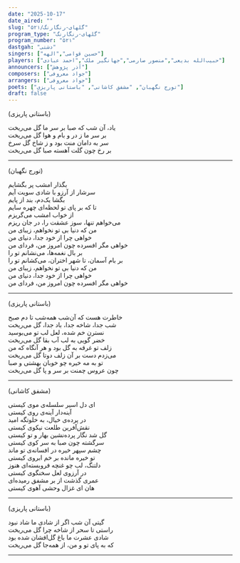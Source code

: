 ```yaml
---
date: "2025-10-17"
date_aired: ""
slug: "گلهای-رنگارنگ/۵۲۱"
program_type: "گلهای-رنگارنگ"
program_number: "۵۲۱"
dastgah: "دشتی"
singers: ["حسین قوامی","الهه"]
players: ["حبیب‌الله بدیعی","منصور صارمی","جهانگیر ملک","احمد عبادی"]
announcers: ["آذر پژوهش"]
composers: ["جواد معروفی"]
arrangers: ["جواد معروفی"]
poets: ["تورج نگهبان", "مشفق کاشانی", "باستانی پاریزی"]
draft: false
---
```


(باستانی پاریزی)

یاد، آن شب که صبا بر سر ما گل می‌ریخت  
بر سر ما ز در و بام و هوا گل می‌ریخت  
سر به دامان منت بود و ز شاخ گل سرخ  
بر رخ چون گلت آهسته صبا گل می‌ریخت  

---

(تورج نگهبان)

بگذار امشب پر بگشایم  
سرشار از آرزو با شادی سویت آیم  
بگشا یک‌دم، بند از پایم  
تا که بر پای تو لحظه‌ای چهره سایم  
از خواب امشب می‌گریزم  
می‌خواهم تنها، سوز عشقت را، در جان ریزم  
من که دنیا بی تو نخواهم، زیبای من  
خواهی چرا از خود جدا، دنیای من  
خواهی مگر افسرده چون امروز من، فردای من  
بر بال نغمه‌ها، می‌نشانم تو را  
بر بام آسمان، تا شهر اختران، می‌کشانم تو را  
من که دنیا بی تو نخواهم، زیبای من  
خواهی چرا از خود جدا، دنیای من  
خواهی مگر افسرده چون امروز من، فردای من  

---

(باستانی پاریزی)

خاطرت هست که آن‌شب همه‌شب تا دم صبح  
شب جدا، شاخه جدا، باد جدا، گل می‌ریخت  
نسترن خم شده، لعل لب تو می‌بوسید  
خضر گویی به لب آب بقا گل می‌ریخت  
زلف تو غرقه به گل بود و هر آنگاه که من  
می‌زدم دست بر آن زلف دوتا گل می‌ریخت  
تو به مه خیره چو خوبان بهشتی و صبا  
چون عروس چمنت بر سر و پا گل می‌ریخت  

---

(مشفق کاشانی)

ای دل اسیر سلسله‌ی موی کیستی  
آینه‌دار آینه‌ی روی کیستی  
در پرده‌ی خیال، به خلوتگه امید  
نقش‌آفرین طلعت نیکوی کیستی  
گل شد نگار پرده‌نشین بهار و تو کیستی  
سرگشته چون صبا به سر کوی کیستی  
چشم سپهر خیره در افسانه‌ی تو ماند  
تو خیره مانده بر خم ابروی کیستی  
دلتنگ، لب چو غنچه فروبسته‌ای هنوز  
در آرزوی لعل سخنگوی کیستی  
عمری گذشت از بر مشفق رمیده‌ای  
هان ای غزال وحشی آهوی کیستی  

---

(باستانی پاریزی)

گیتی آن شب اگر از شادی ما شاد نبود  
راستی تا سحر از شاخه چرا گل می‌ریخت  
شادی عشرت ما باغ گل‌افشان شده بود  
که به پای تو و من، از همه‌جا گل می‌ریخت

---
